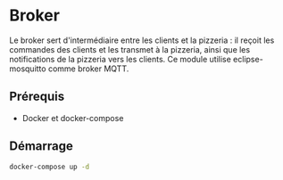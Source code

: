 # Broker

Le broker sert d'intermédiaire entre les clients et la pizzeria : il reçoit les commandes des clients et les transmet à la pizzeria, ainsi que les notifications de la pizzeria vers les clients.
Ce module utilise eclipse-mosquitto comme broker MQTT.

## Prérequis
- Docker et docker-compose

## Démarrage
```bash
docker-compose up -d
```
